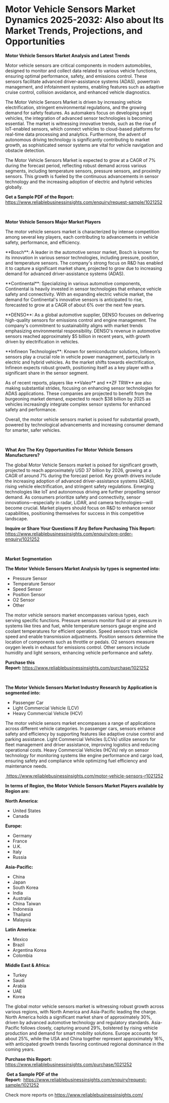 <p><h1>Motor Vehicle Sensors Market Dynamics 2025-2032: Also about Its Market Trends, Projections, and Opportunities</h1></p><p><strong>Motor Vehicle Sensors Market Analysis and Latest Trends</strong></p>
<p><p>Motor vehicle sensors are critical components in modern automobiles, designed to monitor and collect data related to various vehicle functions, ensuring optimal performance, safety, and emissions control. These sensors facilitate advanced driver-assistance systems (ADAS), powertrain management, and infotainment systems, enabling features such as adaptive cruise control, collision avoidance, and enhanced vehicle diagnostics.</p><p>The Motor Vehicle Sensors Market is driven by increasing vehicle electrification, stringent environmental regulations, and the growing demand for safety features. As automakers focus on developing smart vehicles, the integration of advanced sensor technologies is becoming essential. The market is witnessing innovative trends, such as the rise of IoT-enabled sensors, which connect vehicles to cloud-based platforms for real-time data processing and analytics. Furthermore, the advent of autonomous driving technology is significantly contributing to market growth, as sophisticated sensor systems are vital for vehicle navigation and obstacle detection.</p><p>The Motor Vehicle Sensors Market is expected to grow at a CAGR of 7% during the forecast period, reflecting robust demand across various segments, including temperature sensors, pressure sensors, and proximity sensors. This growth is fueled by the continuous advancements in sensor technology and the increasing adoption of electric and hybrid vehicles globally.</p></p>
<p><strong>Get a Sample PDF of the Report:&nbsp;</strong> <a href="https://www.reliablebusinessinsights.com/enquiry/request-sample/1021252?utm_campaign=2315&utm_medium=2&utm_source=Github&utm_content=ia&utm_term=30032025&utm_id=motor-vehicle-sensors">https://www.reliablebusinessinsights.com/enquiry/request-sample/1021252</a></p>
<p>&nbsp;</p>
<p><strong>Motor Vehicle Sensors Major Market Players</strong></p>
<p><p>The motor vehicle sensors market is characterized by intense competition among several key players, each contributing to advancements in vehicle safety, performance, and efficiency. </p><p>**Bosch**: A leader in the automotive sensor market, Bosch is known for its innovation in various sensor technologies, including pressure, position, and temperature sensors. The company's strong focus on R&D has enabled it to capture a significant market share, projected to grow due to increasing demand for advanced driver-assistance systems (ADAS).</p><p>**Continental**: Specializing in various automotive components, Continental is heavily invested in sensor technologies that enhance vehicle safety and connectivity. With an expanding electric vehicle market, the demand for Continental's innovative sensors is anticipated to rise, forecasted to grow at a CAGR of about 6% over the next few years.</p><p>**DENSO**: As a global automotive supplier, DENSO focuses on delivering high-quality sensors for emissions control and engine management. The company's commitment to sustainability aligns with market trends emphasizing environmental responsibility. DENSO's revenue in automotive sensors reached approximately $5 billion in recent years, with growth driven by electrification in vehicles.</p><p>**Infineon Technologies**: Known for semiconductor solutions, Infineon’s sensors play a crucial role in vehicle power management, particularly in electric and hybrid vehicles. As the market shifts towards electrification, Infineon expects robust growth, positioning itself as a key player with a significant share in the sensor segment.</p><p>As of recent reports, players like **Valeo** and **ZF TRW** are also making substantial strides, focusing on enhancing sensor technologies for ADAS applications. These companies are projected to benefit from the burgeoning market demand, expected to reach $38 billion by 2025 as vehicles increasingly integrate complex sensor systems for enhanced safety and performance. </p><p>Overall, the motor vehicle sensors market is poised for substantial growth, powered by technological advancements and increasing consumer demand for smarter, safer vehicles.</p></p>
<p>&nbsp;</p>
<p><strong>What Are The Key Opportunities For Motor Vehicle Sensors Manufacturers?</strong></p>
<p><p>The global Motor Vehicle Sensors market is poised for significant growth, projected to reach approximately USD 37 billion by 2026, growing at a CAGR of around 7% during the forecast period. Key growth drivers include the increasing adoption of advanced driver-assistance systems (ADAS), rising vehicle electrification, and stringent safety regulations. Emerging technologies like IoT and autonomous driving are further propelling sensor demand. As consumers prioritize safety and connectivity, sensor innovations—especially in radar, LiDAR, and camera technologies—will become crucial. Market players should focus on R&D to enhance sensor capabilities, positioning themselves for success in this competitive landscape.</p></p>
<p><strong>Inquire or Share Your Questions If Any Before Purchasing This Report:</strong> <a href="https://www.reliablebusinessinsights.com/enquiry/pre-order-enquiry/1021252?utm_campaign=2315&utm_medium=2&utm_source=Github&utm_content=ia&utm_term=30032025&utm_id=motor-vehicle-sensors">https://www.reliablebusinessinsights.com/enquiry/pre-order-enquiry/1021252</a></p>
<p>&nbsp;</p>
<p><strong>Market Segmentation</strong></p>
<p><strong>The Motor Vehicle Sensors Market Analysis by types is segmented into:</strong></p>
<p><ul><li>Pressure Sensor</li><li>Temperature Sensor</li><li>Speed Sensor</li><li>Position Sensor</li><li>O2 Sensor</li><li>Other</li></ul></p>
<p><p>The motor vehicle sensors market encompasses various types, each serving specific functions. Pressure sensors monitor fluid or air pressure in systems like tires and fuel, while temperature sensors gauge engine and coolant temperatures for efficient operation. Speed sensors track vehicle speed and enable transmission adjustments. Position sensors determine the location of components such as throttle or pedals. O2 sensors measure oxygen levels in exhaust for emissions control. Other sensors include humidity and light sensors, enhancing vehicle performance and safety.</p></p>
<p><strong>Purchase this Report:&nbsp;</strong><a href="https://www.reliablebusinessinsights.com/purchase/1021252?utm_campaign=2315&utm_medium=2&utm_source=Github&utm_content=ia&utm_term=30032025&utm_id=motor-vehicle-sensors">https://www.reliablebusinessinsights.com/purchase/1021252</a></p>
<p>&nbsp;</p>
<p><strong>The Motor Vehicle Sensors Market Industry Research by Application is segmented into:</strong></p>
<p><ul><li>Passenger Car</li><li>Light Commercial Vehicle (LCV)</li><li>Heavy Commercial Vehicle (HCV)</li></ul></p>
<p><p>The motor vehicle sensors market encompasses a range of applications across different vehicle categories. In passenger cars, sensors enhance safety and efficiency by supporting features like adaptive cruise control and parking assistance. Light Commercial Vehicles (LCVs) utilize sensors for fleet management and driver assistance, improving logistics and reducing operational costs. Heavy Commercial Vehicles (HCVs) rely on sensor technology for monitoring systems like engine performance and cargo load, ensuring safety and compliance while optimizing fuel efficiency and maintenance needs.</p></p>
<p><a href="https://www.reliablebusinessinsights.com/motor-vehicle-sensors-r1021252?utm_campaign=2315&utm_medium=2&utm_source=Github&utm_content=ia&utm_term=30032025&utm_id=motor-vehicle-sensors">&nbsp;https://www.reliablebusinessinsights.com/motor-vehicle-sensors-r1021252</a></p>
<p><strong>In terms of Region, the Motor Vehicle Sensors Market Players available by Region are:</strong></p>
<p>
    <p> <strong> North America: </strong>
        <ul>
            <li>United States</li>
            <li>Canada</li>
        </ul>
        </p> 
    <p> <strong> Europe: </strong>
        <ul>
            <li>Germany</li>
            <li>France</li>
            <li>U.K.</li>
            <li>Italy</li>
            <li>Russia</li>
        </ul>
        </p> 
    <p> <strong> Asia-Pacific: </strong>
        <ul>
            <li>China</li>
            <li>Japan</li>
            <li>South Korea</li>
            <li>India</li>
            <li>Australia</li>
            <li>China Taiwan</li>
            <li>Indonesia</li>
            <li>Thailand</li>
            <li>Malaysia</li>
        </ul>
        </p> 
    <p> <strong> Latin America: </strong>
        <ul>
            <li>Mexico</li>
            <li>Brazil</li>
            <li>Argentina Korea</li>
            <li>Colombia</li>
        </ul>
        </p> 
    <p> <strong> Middle East & Africa: </strong>
        <ul>
            <li>Turkey</li>
            <li>Saudi</li>
            <li>Arabia</li>
            <li>UAE</li>
            <li>Korea</li>
        </ul>
    </p>
    </p>
<p><p>The global motor vehicle sensors market is witnessing robust growth across various regions, with North America and Asia-Pacific leading the charge. North America holds a significant market share of approximately 30%, driven by advanced automotive technology and regulatory standards. Asia-Pacific follows closely, capturing around 29%, bolstered by rising vehicle production and demand for smart mobility solutions. Europe accounts for about 25%, while the USA and China together represent approximately 16%, with anticipated growth trends favoring continued regional dominance in the coming years.</p></p>
<p><strong>Purchase this Report: </strong><a href="https://www.reliablebusinessinsights.com/purchase/1021252?utm_campaign=2315&utm_medium=2&utm_source=Github&utm_content=ia&utm_term=30032025&utm_id=motor-vehicle-sensors">https://www.reliablebusinessinsights.com/purchase/1021252</a></p>
<p>&nbsp;<strong>Get a Sample PDF of the Report:&nbsp;&nbsp;</strong><a href="https://www.reliablebusinessinsights.com/enquiry/request-sample/1021252?utm_campaign=2315&utm_medium=2&utm_source=Github&utm_content=ia&utm_term=30032025&utm_id=motor-vehicle-sensors">https://www.reliablebusinessinsights.com/enquiry/request-sample/1021252</a></p>
<p><strong></strong></p>
<p>Check more reports on <a href="https://www.reliablebusinessinsights.com/?utm_campaign=2315&utm_medium=2&utm_source=Github&utm_content=ia&utm_term=30032025&utm_id=motor-vehicle-sensors">https://www.reliablebusinessinsights.com/</a></p>
